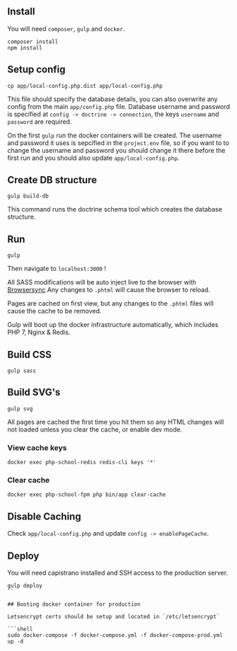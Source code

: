 ## Install

You will need `composer`, `gulp` and `docker`.

```shell
composer install
npm install
```

## Setup config

```shell
cp app/local-config.php.dist app/local-config.php
```

This file should specify the database details, you can also overwrite any config from the main `app/config.php` file.
Database username and password is specified at `config -> doctrine -> connection`, the keys `username` and `password` are required.

On the first `gulp` run the docker containers will be created. The username and password it uses is sepcified in the `project.env` file, so if you want to to change the username and password you should change it there before the first run and you should also update `app/local-config.php`.

## Create DB structure

```shell
gulp build-db
```

This command runs the doctrine schema tool which creates the database structure.

## Run
```shell
gulp
```

Then navigate to `localhost:3000` !

All SASS modifications will be auto inject live to the browser with [Browsersync](https://www.browsersync.io)
Any changes to `.phtml` will cause the browser to reload.

Pages are cached on first view, but any changes to the `.phtml` files will cause the cache to be removed.

Gulp will boot up the docker infrastructure automatically, which includes PHP 7, Nginx & Redis.

## Build CSS

```shell
gulp sass
```

## Build SVG's
```shell
gulp svg
```

All pages are cached the first time you hit them so any HTML changes will not loaded unless you clear the cache, or enable dev mode.

### View cache keys

```shell
docker exec php-school-redis redis-cli keys '*'
```

### Clear cache

```shell
docker exec php-school-fpm php bin/app clear-cache
```


## Disable Caching

Check `app/local-config.php` and update `config -> enablePageCache`.

## Deploy

You will need capistrano installed and SSH access to the production server.

```shell
gulp deploy
``

## Booting docker container for production

Letsencrypt certs should be setup and located in `/etc/letsencrypt`

```shell
sudo docker-compose -f docker-compose.yml -f docker-compose-prod.yml up -d
```
